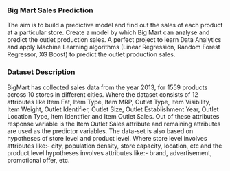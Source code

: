  ### Big Mart Sales Prediction

 The aim is to build a predictive model and find out the sales of each product at a particular store. Create a model by which Big Mart can analyse and predict the outlet production sales.
 A perfect project to learn Data Analytics and apply Machine Learning algorithms (Linear Regression, Random Forest Regressor, XG Boost) to predict the outlet production sales.

 ### Dataset Description

 BigMart has collected sales data from the year 2013, for 1559 products across 10 stores in different cities. 
 Where the dataset consists of 12 attributes like Item Fat, Item Type, Item MRP, Outlet Type, Item Visibility, 
 Item Weight, Outlet Identifier, Outlet Size, Outlet Establishment Year, Outlet Location Type, Item Identifier and Item Outlet Sales. 
 Out of these attributes response variable is the Item Outlet Sales attribute and remaining attributes are used as the predictor variables.
The data-set is also based on hypotheses of store level and product level. Where store level involves attributes like:- city, 
population density, store capacity, location, etc and the product level hypotheses involves attributes like:- brand, advertisement, promotional offer, etc.
